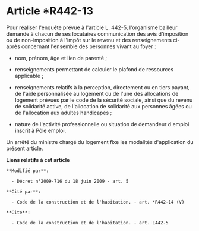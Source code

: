 # Article *R442-13

Pour réaliser l'enquête prévue à l'article L. 442-5, l'organisme bailleur demande à chacun de ses locataires communication
des avis d'imposition ou de non-imposition à l'impôt sur le revenu et des renseignements ci-après concernant l'ensemble des
personnes vivant au foyer :

- nom, prénom, âge et lien de parenté ;

- renseignements permettant de calculer le plafond de ressources applicable ;

- renseignements relatifs à la perception, directement ou en tiers payant, de l'aide personnalisée au logement ou de l'une
des allocations de logement prévues par le code de la sécurité sociale, ainsi que du revenu de solidarité active, de
l'allocation de solidarité aux personnes âgées ou de l'allocation aux adultes handicapés ;

- nature de l'activité professionnelle ou situation de demandeur d'emploi inscrit à Pôle emploi. 

Un arrêté du ministre chargé du logement fixe les modalités d'application du présent article.

**Liens relatifs à cet article**

	**Modifié par**:

	  - Décret n°2009-716 du 18 juin 2009 - art. 5

	**Cité par**:

	  - Code de la construction et de l'habitation. - art. *R442-14 (V)

	**Cite**:

	  - Code de la construction et de l'habitation. - art. L442-5
